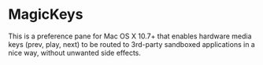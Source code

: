 MagicKeys
=========

This is a preference pane for Mac OS X 10.7+ that enables hardware media keys (prev, play, next) to be routed to 3rd-party sandboxed applications in a nice way, without unwanted side effects.